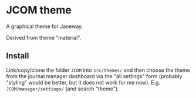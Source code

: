 # JCOM theme

A graphical theme for Janeway.

Derived from theme "material".

## Install

Link/copy/clone the folder `JCOM` into `src/themes/` and then choose
the theme from the journal manager dashboard via the "all settings"
form (probably "styling" would be better, but it does not work for me
now). E.g. `JCOM/manager/settings/` (and search "theme").
